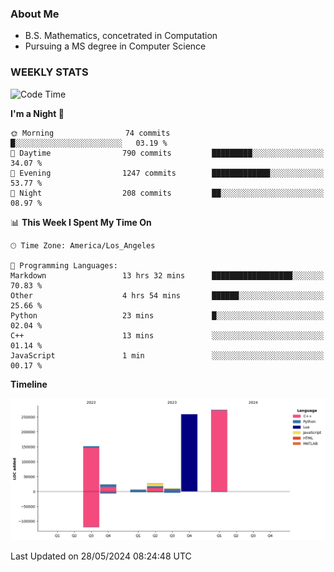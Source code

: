 ### About Me

- B.S. Mathematics, concetrated in Computation
- Pursuing a MS degree in Computer Science


### WEEKLY STATS
<!--START_SECTION:waka-->
![Code Time](http://img.shields.io/badge/Code%20Time-101%20hrs%2019%20mins-blue)

**I'm a Night 🦉** 

```text
🌞 Morning                74 commits          █░░░░░░░░░░░░░░░░░░░░░░░░   03.19 % 
🌆 Daytime                790 commits         █████████░░░░░░░░░░░░░░░░   34.07 % 
🌃 Evening                1247 commits        █████████████░░░░░░░░░░░░   53.77 % 
🌙 Night                  208 commits         ██░░░░░░░░░░░░░░░░░░░░░░░   08.97 % 
```


📊 **This Week I Spent My Time On** 

```text
🕑︎ Time Zone: America/Los_Angeles

💬 Programming Languages: 
Markdown                 13 hrs 32 mins      ██████████████████░░░░░░░   70.83 % 
Other                    4 hrs 54 mins       ██████░░░░░░░░░░░░░░░░░░░   25.66 % 
Python                   23 mins             █░░░░░░░░░░░░░░░░░░░░░░░░   02.04 % 
C++                      13 mins             ░░░░░░░░░░░░░░░░░░░░░░░░░   01.14 % 
JavaScript               1 min               ░░░░░░░░░░░░░░░░░░░░░░░░░   00.17 % 
```

**Timeline**

![Lines of Code chart](https://raw.githubusercontent.com/nickocruzm/nickocruzm/main/assets/bar_graph.png)


 Last Updated on 28/05/2024 08:24:48 UTC
<!--END_SECTION:waka-->
